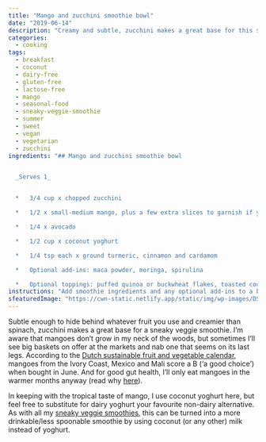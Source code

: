 ```yaml
---
title: "Mango and zucchini smoothie bowl"
date: "2019-06-14"
description: "Creamy and subtle, zucchini makes a great base for this summery sneaky veggie smoothie."
categories: 
  - cooking
tags: 
  - breakfast
  - coconut
  - dairy-free
  - gluten-free
  - lactose-free
  - mango
  - seasonal-food
  - sneaky-veggie-smoothie
  - summer
  - sweet
  - vegan
  - vegetarian
  - zucchini
ingredients: "## Mango and zucchini smoothie bowl


  _Serves 1_


  *   3/4 cup x chopped zucchini

  *   1/2 x small-medium mango, plus a few extra slices to garnish if you like

  *   1/4 x avocado

  *   1/2 cup x coconut yoghurt

  *   1/4 tsp each x ground turmeric, cinnamon and cardamom

  *   Optional add-ins: maca powder, moringa, spirulina

  *   Optional toppings: puffed quinoa or buckwheat flakes, toasted coconut, cacao nibs, freshly ground seeds"
instructions: "Add smoothie ingredients and any optional add-ins to a blender (or use a stick blender). Blend until smooth but thick, adding a small amount of water if necessary to achieve desired consistency. Sprinkle over any toppings and serve."
sfeaturedImage: "https://cwn-static.netlify.app/static/img/wp-images/DSC_0282-sml.jpg"
---
```


Subtle enough to hide behind whatever fruit you use and creamier than spinach, zucchini makes a great base for a sneaky veggie smoothie. I’m aware that mangoes don’t grow in my neck of the woods, but sometimes I’ll see big baskets on offer at the markets and nab one that seems on its last legs. According to the [Dutch sustainable fruit and vegetable calendar](https://groentefruit.milieucentraal.nl), mangoes from the Ivory Coast, Mexico and Mali score a B (‘a good choice’) when bought in June. And for good gut health, I’ll only eat mangoes in the warmer months anyway (read why [here](https://cookingwithnothing.com/the-real-reason-im-eating-with-the-seasons/)).

In keeping with the tropical taste of mango, I use coconut yoghurt here, but feel free to substitute for dairy yoghurt your favourite non-dairy alternative. As with all my [sneaky veggie smoothies](https://cookingwithnothing.com/tag/sneaky-veggie-smoothie/), this can be turned into a more drinkable/less spoonable smoothie by using coconut (or any other) milk instead of yoghurt.
